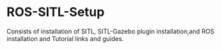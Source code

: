 # ROS-SITL-Setup
Consists of installation of SITL, SITL-Gazebo plugin installation,and ROS installation and Tutorial links and guides.
